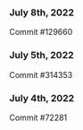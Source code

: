 ### July 8th, 2022

Commit #129660

### July 5th, 2022

Commit #314353


### July 4th, 2022

Commit #72281
